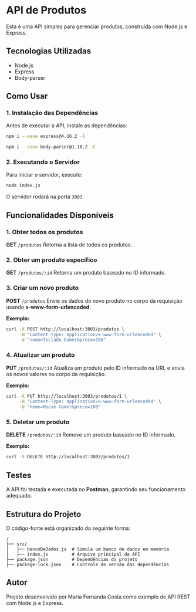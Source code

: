 # API de Produtos

Esta é uma API simples para gerenciar produtos, construída com Node.js e Express.

## Tecnologias Utilizadas
- Node.js
- Express
- Body-parser

## Como Usar
### 1. Instalação das Dependências
Antes de executar a API, instale as dependências:
```sh
npm i --save express@4.16.2 -E
```

```sh
npm i --save body-parser@1.18.2 -E
```


### 2. Executando o Servidor
Para iniciar o servidor, execute:
```sh
node index.js
```
O servidor rodará na porta `3003`.

## Funcionalidades Disponíveis
### 1. Obter todos os produtos
**GET** `/produtos`
Retorna a lista de todos os produtos.

### 2. Obter um produto específico
**GET** `/produtos/:id`
Retorna um produto baseado no ID informado.

### 3. Criar um novo produto
**POST** `/produtos`
Envie os dados do novo produto no corpo da requisição usando **x-www-form-urlencoded**:

**Exemplo:**
```sh
curl -X POST http://localhost:3003/produtos \
     -H "Content-Type: application/x-www-form-urlencoded" \
     -d "nome=Teclado Gamer&preco=150"
```

### 4. Atualizar um produto
**PUT** `/produtos/:id`
Atualiza um produto pelo ID informado na URL e envia os novos valores no corpo da requisição.

**Exemplo:**
```sh
curl -X PUT http://localhost:3003/produtos/1 \
     -H "Content-Type: application/x-www-form-urlencoded" \
     -d "nome=Mouse Gamer&preco=200"
```

### 5. Deletar um produto
**DELETE** `/produtos/:id`
Remove um produto baseado no ID informado.

**Exemplo:**
```sh
curl -X DELETE http://localhost:3003/produtos/1
```

## Testes
A API foi testada e executada no **Postman**, garantindo seu funcionamento adequado.

## Estrutura do Projeto
O código-fonte está organizado da seguinte forma:
```
/
├── src/
│   ├── bancoDeDados.js  # Simula um banco de dados em memória
│   ├── index.js         # Arquivo principal da API
├── package.json         # Dependências do projeto
├── package-lock.json    # Controle de versão das dependências
```

## Autor
Projeto desenvolvido por Maria Fernanda Costa como exemplo de API REST com Node.js e Express.